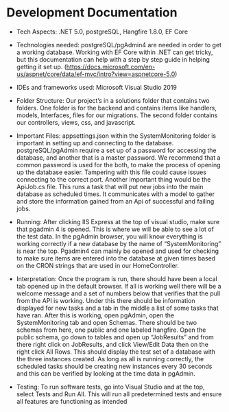 # Development Documentation
-	Tech Aspects: .NET 5.0, postgreSQL, Hangfire 1.8.0, EF Core

-	Technologies needed: postgreSQL/pgAdmin4 are needed in order to get a working database. Working with EF Core within .NET can get tricky, but this documentation can help with a step by step guide in helping getting it set up. (https://docs.microsoft.com/en-us/aspnet/core/data/ef-mvc/intro?view=aspnetcore-5.0)

-	IDEs and frameworks used: Microsoft Visual Studio 2019

-	Folder Structure: Our project’s in a solutions folder that contains two folders. One folder is for the backend and contains items like handlers, models, Interfaces, files for our migrations. The second folder contains our controllers, views, css, and javascript.

-	Important Files: appsettings.json within the SystemMonitoring folder is important in setting up and connecting to the database. postgreSQL/pgAdmin require a set up of a password for accessing the database, and another that is a master password. We recommend that a common password is used for the both, to make the process of opening up the database easier. Tampering with this file could cause issues connecting to the correct port. Another important thing would be the ApiJob.cs file. This runs a task that will put new jobs into the main database as scheduled times. It communicates with a model to gather and store the information gained from an Api of successful and failing jobs. 

-	Running: After clicking IIS Express at the top of visual studio, make sure that pgadmin 4 is opened. This is where we will be able to see a lot of the test data. In the pgAdmin browser, you will know everything is working correctly if a new database by the name of “SystemMonitoring” is near the top. Pgadmin4 can mainly be opened and used for checking to make sure items are entered into the database at given times based on the CRON strings that are used in our HomeController.

-	Interpretation: Once the program is run, there should have been a local tab opened up in the default browser. If all is working well there will be a welcome message and a set of numbers below that verifies that the pull from the API is working. Under this there should be information displayed for new tasks and a tab in the middle a list of some tasks that have ran. After this is working, open pgAdmin, open the SystemMonitoring tab and open Schemas. There should be two schemas from here, one public and one labeled hangfire. Open the public schema, go down to tables and open up “JobResults” and from there right click on JobResults, and click View/Edit Data then on the right click All Rows. This should display the test set of a database with the three instances created.  As long as all is running correctly, the scheduled tasks should be creating new instances every 30 seconds and this can be verified by looking at the time data in pgAdmin. 

-   Testing: To run software tests, go into Visual Studio and at the top, select Tests and Run All. This will run all predetermined tests and ensure all features are functioning as intended
